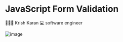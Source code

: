 # JavaScript Form Validation

 🧑🏻‍💻  Krish Karan
 💻  software engineer


![image](https://github.com/Karan-Krish/WebsiteForm/assets/159697389/79291671-86a3-494f-ab9b-6383847780ef)


